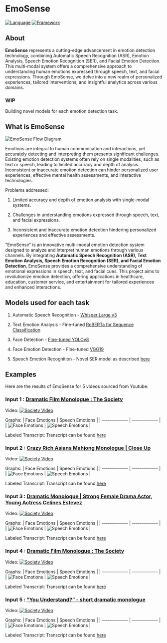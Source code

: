 # EmoSense

[![Language](https://img.shields.io/badge/language-python-blue)](https://www.python.org/)
[![Framework](https://img.shields.io/badge/framework-PyTorch-red)](https://pytorch.org/)

## About

**EmoSense** represents a cutting-edge advancement in emotion detection technology, combining Automatic Speech Recognition (ASR), Emotion Analysis, Speech Emotion Recognition (SER), and Facial Emotion Detection. This multi-modal system offers a comprehensive approach to understanding human emotions expressed through speech, text, and facial expressions. Through EmoSense, we delve into a new realm of personalized experiences, tailored interventions, and insightful analytics across various domains.

### WIP

Building novel models for each emotion detection task.

## What is EmoSense

![EmoSense Flow Diagram](./Flow%20Diagram.jpg "EmoSense Flow Diagram")

Emotions are integral to human communication and interactions, yet accurately detecting and interpreting them presents significant challenges. Existing emotion detection systems often rely on single modalities, such as text or speech, leading to limited accuracy and depth of analysis. Inconsistent or inaccurate emotion detection can hinder personalized user experiences, effective mental health assessments, and interactive technologies.

Problems addressed:

1. Limited accuracy and depth of emotion analysis with single-modal systems.

2. Challenges in understanding emotions expressed through speech, text, and facial expressions.

3. Inconsistent and inaccurate emotion detection hindering personalized experiences and effective assessments.

"EmoSense" is an innovative multi-modal emotion detection system designed to analyze and interpret human emotions through various channels. By integrating **Automatic Speech Recognition (ASR), Text Emotion Analysis, Speech Emotion Recognition (SER), and Facial Emotion Detection**, EmoSense provides a comprehensive understanding of emotional expressions in speech, text, and facial cues. This project aims to revolutionize emotion detection, offering applications in healthcare, education, customer service, and entertainment for tailored experiences and enhanced interactions.

## Models used for each task

1. Automatic Speech Recognition - [Whisper Large v3](https://huggingface.co/openai/whisper-large-v3)

2. Text Emotion Analysis - Fine-tuned [RoBERTa for Sequence Classification](https://huggingface.co/docs/transformers/v4.40.2/en/model_doc/roberta#transformers.RobertaForSequenceClassification)

3. Face Detection - [Fine-tuned YOLOv8](https://huggingface.co/arnabdhar/YOLOv8-Face-Detection)

4. Face Emotion Detection - Fine-tuned [VGG19](https://pytorch.org/vision/master/models/generated/torchvision.models.vgg19.html)

5. Speech Emotion Recognition - Novel SER model as described [here](./models/SpeechEmotionRecog.py)

## Examples

Here are the results of EmoSense for 5 videos sourced from Youtube:

### Input 1 : [Dramatic Film Monologue : The Society](https://www.youtube.com/watch?v=ERNWm9aiZQw)

Video:
[![Society Video](./outputs/society/result_grab.png)](./outputs/society/result.mp4)

Graphs:
| Face Emotions     | Speech Emotions     |
| ------------- | ------------- |
| ![Face Emotions](./outputs/society/face_emotion.png "Face Emotions") | ![Speech Emotions](./outputs/society/ser.png "Speech Emotions") |

Labeled Transcript: Transcript can be found [here](./outputs/society/labelled_transcript.docx)

### Input 2 : [Crazy Rich Asians Mahjong Monologue | Close Up](https://www.youtube.com/watch?v=dvJV_fJqhuY)

Video:
[![Society Video](./outputs/mahjong/result_grab.png)](./outputs/mahjong/result.mp4)

Graphs:
| Face Emotions     | Speech Emotions     |
| ------------- | ------------- |
| ![Face Emotions](./outputs/mahjong/face_emotion.png "Face Emotions") | ![Speech Emotions](./outputs/mahjong/ser.png "Speech Emotions") |

Labeled Transcript: Transcript can be found [here](./outputs/mahjong/labelled_transcript.docx)

### Input 3 : [Dramatic Monologue | Strong Female Drama Actor, Young Actress Celines Estevez](https://www.youtube.com/watch?v=VkQADPRK5rQ)

Video:
[![Society Video](./outputs/strong/result_grab.png)](./outputs/strong/result.mp4)

Graphs:
| Face Emotions     | Speech Emotions     |
| ------------- | ------------- |
| ![Face Emotions](./outputs/strong/face_emotion.png "Face Emotions") | ![Speech Emotions](./outputs/strong/ser.png "Speech Emotions") |

Labeled Transcript: Transcript can be found [here](./outputs/strong/labelled_transcript.docx)

### Input 4 : [Dramatic Film Monologue : The Society](https://www.youtube.com/watch?v=ERNWm9aiZQw&pp=ygUSbW9ub2xvZ3VlIGNsb3NlIHVw)

Video:
[![Society Video](./outputs/women/result_grab.png)](./outputs/women/result.mp4)

Graphs:
| Face Emotions     | Speech Emotions     |
| ------------- | ------------- |
| ![Face Emotions](./outputs/women/face_emotion.png "Face Emotions") | ![Speech Emotions](./outputs/women/ser.png "Speech Emotions") |

Labeled Transcript: Transcript can be found [here](./outputs/women/labelled_transcript.docx)

### Input 5 : [“You Understand?” - short dramatic monologue](https://www.youtube.com/watch?v=YDhszbGqBmk)

Video:
[![Society Video](./outputs/you_understand/result_grab.png)](./outputs/you_understand/result.mp4)

Graphs:
| Face Emotions     | Speech Emotions     |
| ------------- | ------------- |
| ![Face Emotions](./outputs/you_understand/face_emotion.png "Face Emotions") | ![Speech Emotions](./outputs/you_understand/ser.png "Speech Emotions") |

Labeled Transcript: Transcript can be found [here](./outputs/you_understand/labelled_transcript.docx)
